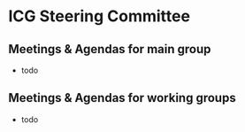 # ICG Steering Committee

## Meetings & Agendas for main group

* todo

## Meetings & Agendas for working groups

* todo

